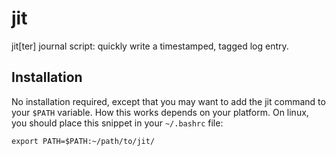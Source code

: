 # jit
jit[ter] journal script: quickly write a timestamped,  tagged log entry.

## Installation

No installation required, except that you may want to add the jit command to your `$PATH` variable.
How this works depends on your platform. On linux, you should place this snippet in your `~/.bashrc` file:

```
export PATH=$PATH:~/path/to/jit/                                    
```
